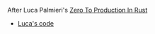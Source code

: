 After Luca Palmieri's [Zero To Production In Rust](https://www.zero2prod.com/)
  * [Luca's code](https://github.com/LukeMathWalker/zero-to-production)
